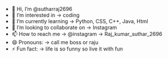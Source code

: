 - 👋 Hi, I’m @sutharraj2696
- 👀 I’m interested in -> coding
- 🌱 I’m currently learning -> Python, CSS, C++, Java, Html
- 💞️ I’m looking to collaborate on -> Instagram 
- 📫 How to reach me -> @instagram -> Raj_kumar_suthar_2696
- 😄 Pronouns: -> call me boss or raju
- ⚡ Fun fact: -> life is so funny so live it with fun

<!---
sutharraj2696/sutharraj2696 is a ✨ special ✨ repository because its `README.md` (this file) appears on your GitHub profile.
You can click the Preview link to take a look at your changes.
--->
